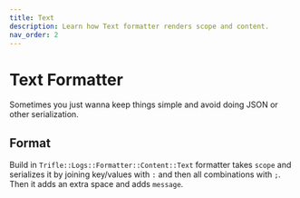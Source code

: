 ```yaml
---
title: Text
description: Learn how Text formatter renders scope and content.
nav_order: 2
---
```


# Text Formatter

Sometimes you just wanna keep things simple and avoid doing JSON or other serialization.

## Format

Build in `Trifle::Logs::Formatter::Content::Text` formatter takes `scope` and serializes it by joining key/values with `:` and then all combinations with `;`. Then it adds an extra space and adds `message`.
